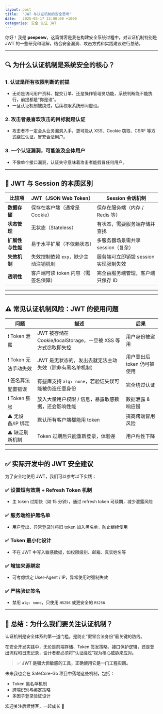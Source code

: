 ```yaml
---
layout: post
title:  "JWT 与认证机制的安全思考"
date:   2025-05-17 22:00:00 +1000
categories: 安全 认证 JWT
---
```


你好！我是 **peepeew**，这篇博客是我在构建安全系统过程中，对认证机制特别是 JWT 的一些研究和理解，结合安全漏洞、攻击方式和实践建议进行总结。

---

## 🔍 为什么认证机制是系统安全的核心？

### 1. 认证是所有权限判断的前提
- 无论是访问用户资料、提交订单、还是操作管理员功能，系统判断能不能执行，前提都是“你是谁”。
- 一旦认证机制被绕过，后续权限系统形同虚设。

### 2. 攻击者最喜欢攻击的目标就是认证
- 攻击者不一定会从业务漏洞入手，更可能从 XSS、Cookie 窃取、CSRF 等方式绕过认证，冒充合法用户。

### 3. 一个认证漏洞，可能波及全体用户
- 不像单个接口漏洞，认证失守意味着攻击者能假冒任何用户。

---

## 🔐 JWT 与 Session 的本质区别

| 比较项             | JWT（JSON Web Token）            | Session 会话机制                       |
|------------------|-------------------------------|-------------------------------------|
| **数据存储**        | 保存在客户端（通常是 Cookie）         | 保存在服务端（内存 / Redis 等）             |
| **状态管理**        | 无状态（Stateless）                | 有状态，需要服务端存储并查找                 |
| **扩展性与性能**    | 易于水平扩展（不依赖状态）             | 多服务器场景需共享 session（复杂）          |
| **失效机制**        | 失效控制依赖 `exp`，缺少主动注销机制     | 服务端可立即销毁 session 实现强制失效         |
| **透明性**         | 客户端可读 token 内容（需签名保障）     | 完全由服务端管理，客户端只保存 ID           |

---

---

## ⚠️ 常见认证机制风险：JWT 的使用问题

| 问题 | 描述 | 后果 |
|------|------|------|
| ❗ Token 泄露 | JWT 被存储在 Cookie/localStorage，一旦被 XSS 等方式窃取即失控 | 用户身份被盗用 |
| ❗ Token 无法手动失效 | JWT 是无状态的，发出去就无法主动失效（除非有黑名单机制） | 用户登出后 token 仍可被使用 |
| ❗ 签名算法配置错误 | 有些库支持 `alg: none`，若验证失误可能被伪造任意身份 | 完全绕过认证 |
| ❗ Token 膨胀 | 放入大量用户权限 / 信息，暴露敏感数据，还会影响性能 | 数据泄露 & 响应慢 |
| ⚠️ 无设备/IP 绑定 | 默认所有客户端都能用 token | 提高跨端冒用风险 |
| ⚠️ 缺乏刷新机制 | Token 过期后只能重新登录，体验差 | 用户粘性下降 |

---



## ✅ 实际开发中的 JWT 安全建议

为了安全地使用 JWT，我们可以参考以下实践：

### ✅ 设置短有效期 + Refresh Token 机制
- 主 token 过期快（如 15 分钟），通过 refresh token 可续期，减少泄露风险

### ✅ 服务端维护黑名单
- 用户登出、异常登录时将旧 token 加入黑名单，防止继续使用

### ✅ Token 最小化设计
- 不在 JWT 中写入敏感数据，如权限级别、邮箱、真实姓名等

### ✅ 增加来源绑定
- 可考虑绑定 User-Agent / IP，异常使用时强制失效

### ✅ 严格验证签名
- 禁用 `alg: none`，只使用 `HS256` 或更安全的 `RS256`

---

## 🧠 总结：为什么我们要关注认证机制？

认证机制是安全体系的第一道门槛，是防止“假冒合法身份”最关键的防线。

在安全开发实践中，无论是前端存储、Token 签发策略、接口保护逻辑，还是登出流程和日志记录，设计者都必须将“认证绕过”视为核心威胁来应对。

> ✅ **JWT 是强大但敏感的工具，正确使用它是一门工程实践。**

未来我也会在 SafeCore-Go 项目中落地这些机制，包括：
- Token 黑名单机制
- 跨端识别与绑定策略
- 多因子登录验证设计

欢迎关注后续博客，一起成长 💪
